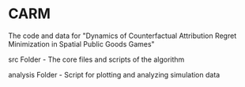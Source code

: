 # CARM
The code and data for "Dynamics of Counterfactual Attribution Regret Minimization in Spatial Public Goods Games"

src Folder - The core files and scripts of the algorithm

analysis Folder - Script for plotting and analyzing simulation data
